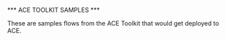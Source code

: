 *** ACE TOOLKIT SAMPLES ***

These are samples flows from the ACE Toolkit that would get deployed to ACE.